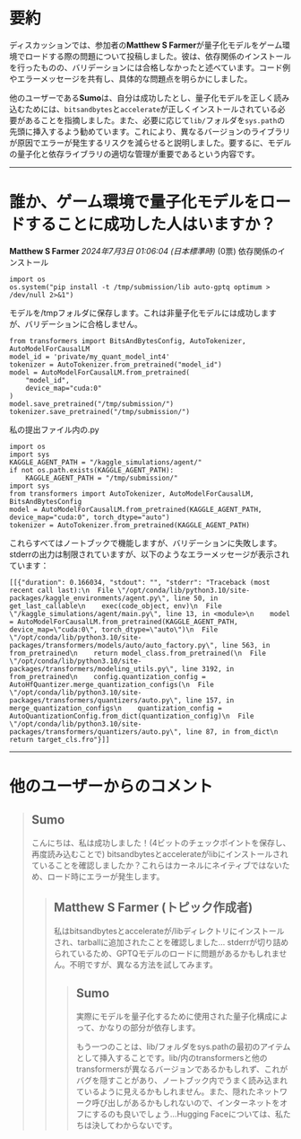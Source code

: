 # 要約 
ディスカッションでは、参加者の**Matthew S Farmer**が量子化モデルをゲーム環境でロードする際の問題について投稿しました。彼は、依存関係のインストールを行ったものの、バリデーションには合格しなかったと述べています。コード例やエラーメッセージを共有し、具体的な問題点を明らかにしました。

他のユーザーである**Sumo**は、自分は成功したとし、量子化モデルを正しく読み込むためには、`bitsandbytes`と`accelerate`が正しくインストールされている必要があることを指摘しました。また、必要に応じて`lib/`フォルダを`sys.path`の先頭に挿入するよう勧めています。これにより、異なるバージョンのライブラリが原因でエラーが発生するリスクを減らせると説明しました。要するに、モデルの量子化と依存ライブラリの適切な管理が重要であるという内容です。

---
# 誰か、ゲーム環境で量子化モデルをロードすることに成功した人はいますか？
**Matthew S Farmer** *2024年7月3日 01:06:04 (日本標準時)* (0票)
依存関係のインストール
```
import os
os.system("pip install -t /tmp/submission/lib auto-gptq optimum > /dev/null 2>&1")
```
モデルを/tmpフォルダに保存します。これは非量子化モデルには成功しますが、バリデーションに合格しません。
```
from transformers import BitsAndBytesConfig, AutoTokenizer, AutoModelForCausalLM
model_id = 'private/my_quant_model_int4'
tokenizer = AutoTokenizer.from_pretrained("model_id")
model = AutoModelForCausalLM.from_pretrained(
    "model_id",
    device_map="cuda:0"
)
model.save_pretrained("/tmp/submission/")
tokenizer.save_pretrained("/tmp/submission/")
```
私の提出ファイル内の.py
```
import os
import sys
KAGGLE_AGENT_PATH = "/kaggle_simulations/agent/"
if not os.path.exists(KAGGLE_AGENT_PATH):
    KAGGLE_AGENT_PATH = "/tmp/submission/"
import sys
from transformers import AutoTokenizer, AutoModelForCausalLM, BitsAndBytesConfig
model = AutoModelForCausalLM.from_pretrained(KAGGLE_AGENT_PATH, device_map="cuda:0", torch_dtype="auto")
tokenizer = AutoTokenizer.from_pretrained(KAGGLE_AGENT_PATH)
```
これらすべてはノートブックで機能しますが、バリデーションに失敗します。stderrの出力は制限されていますが、以下のようなエラーメッセージが表示されています：
```
[[{"duration": 0.166034, "stdout": "", "stderr": "Traceback (most recent call last):\n  File \"/opt/conda/lib/python3.10/site-packages/kaggle_environments/agent.py\", line 50, in get_last_callable\n    exec(code_object, env)\n  File \"/kaggle_simulations/agent/main.py\", line 13, in <module>\n    model = AutoModelForCausalLM.from_pretrained(KAGGLE_AGENT_PATH, device_map=\"cuda:0\", torch_dtype=\"auto\")\n  File \"/opt/conda/lib/python3.10/site-packages/transformers/models/auto/auto_factory.py\", line 563, in from_pretrained\n    return model_class.from_pretrained(\n  File \"/opt/conda/lib/python3.10/site-packages/transformers/modeling_utils.py\", line 3192, in from_pretrained\n    config.quantization_config = AutoHfQuantizer.merge_quantization_configs(\n  File \"/opt/conda/lib/python3.10/site-packages/transformers/quantizers/auto.py\", line 157, in merge_quantization_configs\n    quantization_config = AutoQuantizationConfig.from_dict(quantization_config)\n  File \"/opt/conda/lib/python3.10/site-packages/transformers/quantizers/auto.py\", line 87, in from_dict\n    return target_cls.fro"}]]
```
---
# 他のユーザーからのコメント
> ## Sumo
> 
> こんにちは、私は成功しました！(4ビットのチェックポイントを保存し、再度読み込むことで) bitsandbytesとaccelerateがlibにインストールされていることを確認しましたか？これらはカーネルにネイティブではないため、ロード時にエラーが発生します。
> 
> > ## Matthew S Farmer (トピック作成者)
> > 
> > 私はbitsandbytesとaccelerateが/libディレクトリにインストールされ、tarballに追加されたことを確認しました… stderrが切り詰められているため、GPTQモデルのロードに問題があるかもしれません。不明ですが、異なる方法を試してみます。
> > 
> > > ## Sumo
> > > 
> > > 実際にモデルを量子化するために使用された量子化構成によって、かなりの部分が依存します。  
> > > 
> > > もう一つのことは、lib/フォルダをsys.pathの最初のアイテムとして挿入することです。lib/内のtransformersと他のtransformersが異なるバージョンであるかもしれず、これがバグを隠すことがあり、ノートブック内でうまく読み込まれているように見えるかもしれません。また、隠れたネットワーク呼び出しがあるかもしれないので、インターネットをオフにするのも良いでしょう…Hugging Faceについては、私たちは決してわからないです。
